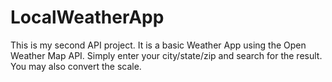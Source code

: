 # LocalWeatherApp

This is my second API project. It is a basic Weather App using the Open Weather Map API. Simply enter your city/state/zip and search for the result. You may also convert the scale.
